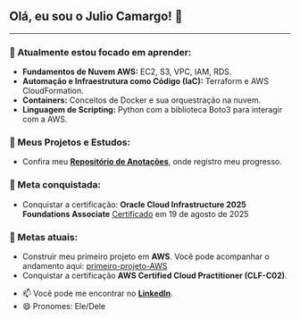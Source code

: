 ## Olá, eu sou o Julio Camargo! 👋

---

### 🌱 Atualmente estou focado em aprender:
* **Fundamentos de Nuvem AWS:** EC2, S3, VPC, IAM, RDS.
* **Automação e Infraestrutura como Código (IaC):** Terraform e AWS CloudFormation.
* **Containers:** Conceitos de Docker e sua orquestração na nuvem.
* **Linguagem de Scripting:** Python com a biblioteca Boto3 para interagir com a AWS.

### 🔭 Meus Projetos e Estudos:
* Confira meu **[Repositório de Anotações](https://github.com/julioccamargo/artigos)**, onde registro meu progresso.

### 🎯 Meta conquistada:
*  Conquistar a certificação: **Oracle Cloud Infrastructure 2025 Foundations Associate** [Certificado](https://catalog-education.oracle.com/ords/certview/sharebadge?id=8CA2C2A70AC92E8F36F83B93CBC91428F228639E15865203ECF28778D8B2CD12) em 19 de agosto de 2025

### 🎯 Metas atuais:
* Construir meu primeiro projeto em **AWS**. Você pode acompanhar o andamento aqui: [primeiro-projeto-AWS](https://github.com/julioccamargo/primeiro-projeto-AWS)
* Conquistar a certificação **AWS Certified Cloud Practitioner (CLF-C02)**.

- 📫 Você pode me encontrar no **[LinkedIn](https://linkedin.com/in/julioccamargo)**.
- 😄 Pronomes: Ele/Dele
